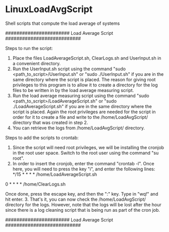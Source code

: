 # LinuxLoadAvgScript
Shell scripts that compute the load average of systems

####################### Load Average Script ###########################

Steps to run the script: 
1. Place the files LoadAverageScript.sh, ClearLogs.sh and UserInput.sh in a convenient directory. 
2. Run the UserInput.sh script using the command "sudo <path_to_script>/UserInput.sh" or "sudo ./UserInput.sh" if you are in the same directory where the script is placed.
   The reason for giving root privileges to this program is to allow it to create a directory for the log files to be written in by the load average measuring script. 
3. Run the load average measuring script using the command "sudo <path_to_script>/LoadAverageScript.sh" or "sudo ./LoadAverageScript.sh" if you are in the same directory where the script is placed.
   Again the root privileges are needed for the script in order for it to create a file and write to the /home/LoadAvgScript/ directory that was created in step 2. 
4. You can retrieve the logs from /home/LoadAvgScript/ directory. 


Steps to add the scripts to crontab: 
1. Since the script will need root privileges, we will be installing the cronjob in the root user space. Switch to the root user using the command "su root".
2. In order to insert the cronjob, enter the command "crontab -l". Once here, you will need to press the key "i", and enter the following lines: 
*/15 * * * * /home/LoadAverageScript.sh



0 * * * * /home/ClearLogs.sh

Once done, press the escape key, and then the ":" key. Type in "wq!" and hit enter.
3. That's it, you can now check the /home/LoadAvgScript/ directory for the logs. However, note that the logs will be lost after the hour since there is a log cleaning script that is being run as part of the cron job. 

####################### Load Average Script ###########################

